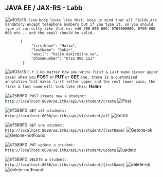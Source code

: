 ##  **JAVA EE / JAX-RS - Labb**

![#f03c15](https://via.placeholder.com/15/f03c15/000000?text=+)` Json-body looks like that, keep in mind that all fields are mandatory except telephone numbers but if you type it, so you should type it correctly like that ex: +46 700 000 000, 0700000000, 0700-000 000 etc... and the email should be valid.`
            
           {
                "firstName": "Halim",
                "lastName": "Dakir",
                "email": "halim.dakir@iths.se",
                "phoneNumber": "0722 000 111"
            }
          
![#f03c15](https://via.placeholder.com/15/f03c15/000000?text=+) `F.Y.I No matter how you write First & Last name (Lower upper case) when you` **POST** `or` **PUT** `or` **GET** `one, there is a customised annotation that makes first letter upper and the rest lower case, the first & last name will look like this:` **Halim**


![#1589F0](https://via.placeholder.com/15/1589F0/000000?text=+)` POST Create new a student: http://localhost:8080/se.iths/api/v1/student/create`
![Post](https://user-images.githubusercontent.com/3110131/98452523-42fe6280-2150-11eb-9de8-7465554b865f.jpg)


![#1589F0](https://via.placeholder.com/15/1589F0/000000?text=+)` GET all students: http://localhost:8080/se.iths/api/v1/student/all`
![GetAll](https://user-images.githubusercontent.com/3110131/98452570-b3a57f00-2150-11eb-9e04-ff13d426b2c3.jpg)


![#1589F0](https://via.placeholder.com/15/1589F0/000000?text=+)` GET one student: http://localhost:8080/se.iths/api/v1/student/{lastName}`
![Getone-ok](https://user-images.githubusercontent.com/3110131/98452599-11d26200-2151-11eb-86f2-80682e489337.jpg)
![Getone-notFound](https://user-images.githubusercontent.com/3110131/98452772-8a85ee00-2152-11eb-96f3-bc57e377eb17.jpg)


![#1589F0](https://via.placeholder.com/15/1589F0/000000?text=+)` PUT update a student: http://localhost:8080/se.iths/api/v1/student/update`
![update](https://user-images.githubusercontent.com/3110131/98452622-62e25600-2151-11eb-848a-ec4dfda7c3a8.jpg)


![#1589F0](https://via.placeholder.com/15/1589F0/000000?text=+)` DELETE a student: http://localhost:8080/se.iths/api/v1/student/{lastName}`
![delete-ok](https://user-images.githubusercontent.com/3110131/98452671-ca000a80-2151-11eb-8bec-ebaadf5d5f79.jpg)
![delete-notFound](https://user-images.githubusercontent.com/3110131/98452676-cec4be80-2151-11eb-9bff-1b9f4a9070ea.jpg)
